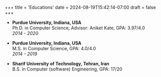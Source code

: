 +++
title = 'Educations'
date = 2024-08-19T15:42:14-07:00
draft = false
+++
- **Purdue University, Indiana, USA**  
  Ph.D. in Computer Science, Advisor: Aniket Kate, GPA: 3.97/4.0  
  *2014 - 2020*  
  <!-- **Relevant Coursework**  
    - Data Mining (A+)
    - Algorithm Design and Analysis (A+)
    - Cryptography (A+)
    - Advanced Cryptography (A+)
    - Network Security (A+)
    - Computer Networks (A)
    - Information Retrieval (A)
    - Information Security (A)
    - Blockchain (Audit)
    
  **Qualification exams:** Algorithms, Information Retrieval, Cryptography, Information Security, Computer Networks -->

- **Purdue University, Indiana, USA**  
  M.S. in Computer Science, GPA: 4.0/4.0  
  *2014 - 2019*

- **Sharif University of Technology, Tehran, Iran**  
  B.S. in Computer (software) Engineering, GPA: 17/20  
  <!-- Relevant and Mentionable Coursework (GPA: 19.50/20)  
  *September 2009 - 2013*  
  - Design Algorithms (20/20)
  - Computer Networks (18.9/20)
  - Computer Simulation (20/20)
  - Technical and Scientific Presentation (20/20)
  - Numerical Methods (20/20)
  - Digital System Design (19.7/20)
  - Operating Systems (18.9/20)
  - Computer Structure & Language (19.3/20)
  - Computer Professional English (19.2/20) -->
